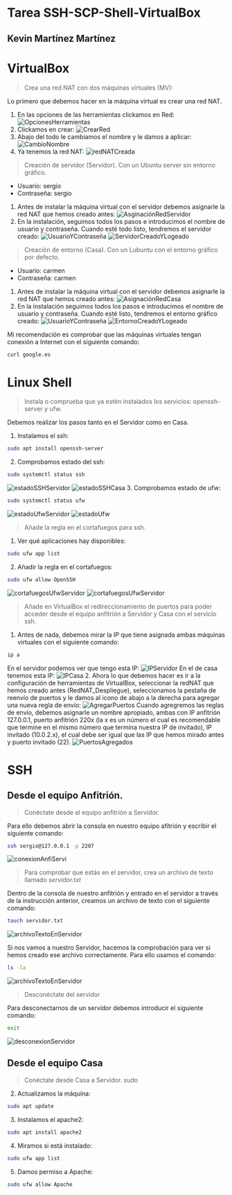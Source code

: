 # Tarea SSH-SCP-Shell-VirtualBox
## Kevin Martínez Martínez

# VirtualBox
> Crea una red NAT con dos máquinas virtuales (MV):

Lo primero que debemos hacer en la máquina virtual es crear una red NAT.
1. En las opciones de las herramientas clickamos en Red:
![OpcionesHerramientas](/img/img01_vbox.png)
2. Clickamos en crear:
![CrearRed](/img/img02_vbox.png)
3. Abajo del todo le cambiamos el nombre y le damos a aplicar:
![CambioNombre](/img/img03_vbox.png)
4. Ya tenemos la red NAT:
![redNATCreada](/img/img04_vbox.png)

> Creación de servidor (Servidor). Con un Ubuntu server sin entorno gráfico.
* Usuario: sergio
* Contraseña: sergio

1. Antes de instalar la máquina virtual con el servidor debemos asignarle la red NAT que hemos creado antes:
![AsginaciónRedServidor](/img/img01_mvServidor.png)
2. En la instalación, seguimos todos los pasos e introducimos el nombre de usuario y contraseña. Cuando esté todo listo, tendremos el servidor creado:
![UsuarioYContraseña](/img/img02_mvServidor.png)
![ServidorCreadoYLogeado](/img/img03_mvServidor.png)

> Creación de entorno (Casa). Con un Lubuntu con el entorno gráfico por defecto.
* Usuario: carmen
* Contraseña: carmen

1. Antes de instalar la máquina virtual con el servidor debemos asignarle la red NAT que hemos creado antes:
![AsignaciónRedCasa](/img/img01_mvCasa.png)
2. En la instalación seguimos todos los pasos e introducimos el nombre de usuario y contraseña. Cuando esté listo, tendremos el entorno gráfico creado:
![UsuarioYContraseña](/img/img02_mvCasa.png)
![EntornoCreadoYLogeado](/img/img03_mvCasa.png)

Mi recomendación es comprobar que las máquinas virtuales tengan conexión a Internet con el siguiente comando:
```bash
curl google.es
```
# Linux Shell 

> Instala o comprueba que ya estén instalados los servicios: openssh-server y ufw.

Debemos realizar los pasos tanto en el Servidor como en Casa.
1. Instalamos el ssh:
```bash
sudo apt install openssh-server
```
2. Comprobamos estado del ssh:
```bash
sudo systemctl status ssh
```
![estadoSSHServidor](/img/img01_sshServidor.png)
![estadoSSHCasa](/img/img01_sshCasa.png)
3. Comprobamos estado de ufw:
```bash
sudo systemctl status ufw
```
![estadoUfwServidor](/img/img02_ufwServidor.png)
![estadoUfw](/img/img02_ufwCasa.png)

> Añade la regla en el cortafuegos para ssh.

1. Ver qué aplicaciones hay disponibles:
```bash
sudo ufw app list
```
2. Añadir la regla en el cortafuegos:
```bash
sudo ufw allow OpenSSH
```
![cortafuegosUfwServidor](/img/img03_ufwServidor.png)
![cortafuegosUfwServidor](/img/img03_ufwCasa.png)

> Añade en VirtualBox el redireccionamiento de puertos para poder acceder desde el equipo anfitrión a Servidor y Casa con el servicio ssh.
1. Antes de nada, debemos mirar la IP que tiene asignada ambas máquinas virtuales con el siguiente comando:
```bash
ip a
```
En el servidor podemos ver que tengo esta IP:
![IPServidor](/img/img01_puertos.png)
En el de casa tenemos esta IP:
![IPCasa](/img/img02_puertos.png)
2. Ahora lo que debemos hacer es ir a la configuración de herramientas de VirtualBox, seleccionar la redNAT que hemos creado antes (RedNAT_Despliegue), seleccionamos la pestaña de reenvío de puertos y le damos al icono de abajo a la derecha para agregar una nueva regla de envío:
![AgregarPuertos](/img/img03_puertos.png)
Cuando agregremos las reglas de envío, debemos asignarle un nombre apropiado, ambas con IP anfitrión 127.0.0.1, puerto anfitrión 220x (la x es un número el cual es recomendable que termine en el mismo número  que termina nuestra IP de invitado), IP invitado (10.0.2.x), el cual debe ser igual que las IP que hemos mirado antes y puerto invitado (22).
![PuertosAgregados](/img/img04_puertos.png)

# SSH
## Desde el equipo **Anfitrión**.
> Conéctate  desde el equipo anfitrión a Servidor.

Para ello debemos abrir la consola en nuestro equipo afitrión y escribir el siguiente comando:
```bash
ssh sergio@127.0.0.1 -p 2207
```
![conexionAnfiServi](/img/img01_anfitrion.png)
 
 > Para comprobar que estás en el servidor, crea un archivo de texto llamado *servidor.txt*

 Dentro de la consola de nuestro anfitrión y entrado en el servidor a través de la instrucción anterior, creamos un archivo de texto con el siguiente comando:
 ```bash
touch servidor.txt
```
![archivoTextoEnServidor](/img/img02_anfitrion.png)

Si nos vamos a nuestro Servidor, hacemos la comprobación para ver si hemos creado ese archivo correctamente. Para ello usamos el comando:
```bash
ls -la 
```
![archivoTextoEnServidor](/img/img03_anfitrion.png)
> Desconéctate del servidor

Para desconectarnos de un servidor debemos introducir el siguiente comando:
```bash
exit
```
![desconexionServidor](/img/img04_anfitrion.png)

## Desde el equipo Casa
> Conéctate desde Casa a Servidor.
sudo







2. Actualizamos la máquina:
```bash
sudo apt update
```
3. Instalamos el apache2:
```bash
sudo apt install apache2
```
4. Miramos si está instalado:
```bash
sudo ufw app list
```
5. Damos permiso a Apache:
```bash
sudo ufw allow Apache
```

